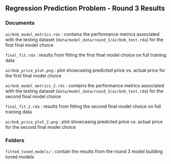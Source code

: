 ## Regression Prediction Problem - Round 3 Results

### Documents 

`airbnb_model_metrics.rds` : contains the performance metrics associated with the testing dataset (`data/model_data/round_3/airbnb_test.rda`) for the first final model choice 

`final_fit.rda` : results from fitting the first final model choice on full training data 

`airbnb_price_plot.png` : plot showcasing predicted price vs. actual price for the first final model choice

`airbnb_model_metrics_2.rds` : contains the performance metrics associated with the testing dataset (`data/model_data/round_3/airbnb_test.rda`) for the second final model choice 

`final_fit_2.rda` : results from fitting the second final model choice on full training data 

`airbnb_price_plot_2.png` : plot showcasing predicted price vs. actual price for the second final model choice

### Folders

`fitted_tuned_models/` : contain the results from the round 3 model building tuned models 

